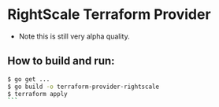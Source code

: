 RightScale Terraform Provider
============================



* Note this is still very alpha quality.


How to build and run:
-------------------

````bash
$ go get ...
$ go build -o terraform-provider-rightscale
$ terraform apply
```
